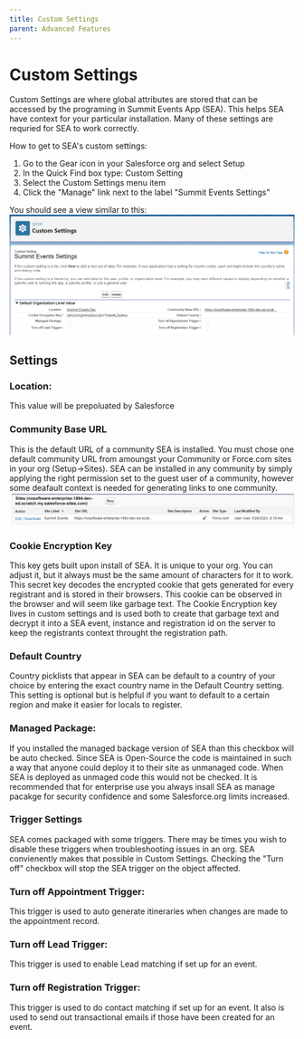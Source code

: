 ```yaml
---
title: Custom Settings
parent: Advanced Features
---
```


# Custom Settings

Custom Settings are where global attributes are stored that can be accessed by the programing in Summit Events App (SEA). This helps SEA have context for your particular installation. Many of these settings are requried for SEA to work correctly.

How to get to SEA's custom settings:

1. Go to the Gear icon in your Salesforce org and select Setup
2. In the Quick Find box type: Custom Setting
3. Select the Custom Settings menu item
4. Click the "Manage" link next to the label "Summit Events Settings"

You should see a view similar to this:
![Summit Events Custom Setting](images/Custom-Settings_SEA.png)

## Settings

### Location:
This value will be prepoluated by Salesforce

### Community Base URL
This is the default URL of a community SEA is installed. You must chose one default community URL from amoungst your Community or Force.com sites in your org (Setup->Sites). SEA can be installed in any community by simply applying the right permission set to the guest user of a community, however some deafault context is needed for generating links to one community.
![Site list in Salesforce](images/Sites_Salesforce.png)

### Cookie Encryption Key
This key gets built upon install of SEA. It is unique to your org. You can adjust it, but it always must be the same amount of characters for it to work. This secret key decodes the encrypted cookie that gets generated for every registrant and is stored in their browsers. This cookie can be observed in the browser and will seem like garbage text. The Cookie Encryption key lives in custom settings and is used both to create that garbage text and decrypt it into a SEA event, instance and registration id on the server to keep the registrants context throught the registration path.

### Default Country
Country picklists that appear in SEA can be default to a country of your choice by entering the exact country name in the Default Country setting. This setting is optional but is helpful if you want to default to a certain region and make it easier for locals to register.

### Managed Package:
If you installed the managed backage version of SEA than this checkbox will be auto checked. Since SEA is Open-Source the code is maintained in such a way that anyone could deploy it to their site as unmanaged code. When SEA is deployed as unmaged code this would not be checked. It is recommended that for enterprise use you always insall SEA as manage pacakge for security confidence and some Salesforce.org limits increased.

### Trigger Settings
SEA comes packaged with some triggers. There may be times you wish to disable these triggers when troubleshooting issues in an org. SEA convienently makes that possible in Custom Settings. Checking the "Turn off" checkbox will stop the SEA trigger on the object affected.

### Turn off Appointment Trigger:
This trigger is used to auto generate itineraries when changes are made to the appointment record.

### Turn off Lead Trigger:
This trigger is used to enable Lead matching if set up for an event.

### Turn off Registration Trigger:
This trigger is used to do contact matching if set up for an event. It also is used to send out transactional emails if those have been created for an event.
